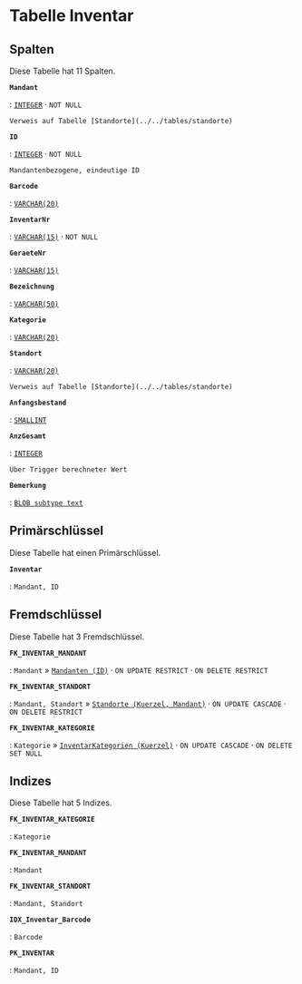 # Tabelle **Inventar**

## Spalten

Diese Tabelle hat 11 Spalten.

**`Mandant`**

:   [`INTEGER`](https://firebirdsql.org/file/documentation/html/en/refdocs/fblangref40/firebird-40-language-reference.html#fblangref40-datatypes-inttypes) · `NOT NULL`

    Verweis auf Tabelle [Standorte](../../tables/standorte)

**`ID`**

:   [`INTEGER`](https://firebirdsql.org/file/documentation/html/en/refdocs/fblangref40/firebird-40-language-reference.html#fblangref40-datatypes-inttypes) · `NOT NULL`

    Mandantenbezogene, eindeutige ID

**`Barcode`**

:   [`VARCHAR(20)`](https://firebirdsql.org/file/documentation/html/en/refdocs/fblangref40/firebird-40-language-reference.html#fblangref40-datatypes-chartypes)

**`InventarNr`**

:   [`VARCHAR(15)`](https://firebirdsql.org/file/documentation/html/en/refdocs/fblangref40/firebird-40-language-reference.html#fblangref40-datatypes-chartypes) · `NOT NULL`

**`GeraeteNr`**

:   [`VARCHAR(15)`](https://firebirdsql.org/file/documentation/html/en/refdocs/fblangref40/firebird-40-language-reference.html#fblangref40-datatypes-chartypes)

**`Bezeichnung`**

:   [`VARCHAR(50)`](https://firebirdsql.org/file/documentation/html/en/refdocs/fblangref40/firebird-40-language-reference.html#fblangref40-datatypes-chartypes)

**`Kategorie`**

:   [`VARCHAR(20)`](https://firebirdsql.org/file/documentation/html/en/refdocs/fblangref40/firebird-40-language-reference.html#fblangref40-datatypes-chartypes)

**`Standort`**

:   [`VARCHAR(20)`](https://firebirdsql.org/file/documentation/html/en/refdocs/fblangref40/firebird-40-language-reference.html#fblangref40-datatypes-chartypes)

    Verweis auf Tabelle [Standorte](../../tables/standorte)

**`Anfangsbestand`**

:   [`SMALLINT`](https://firebirdsql.org/file/documentation/html/en/refdocs/fblangref40/firebird-40-language-reference.html#fblangref40-datatypes-inttypes)

**`AnzGesamt`**

:   [`INTEGER`](https://firebirdsql.org/file/documentation/html/en/refdocs/fblangref40/firebird-40-language-reference.html#fblangref40-datatypes-inttypes)

    Über Trigger berechneter Wert

**`Bemerkung`**

:   [`BLOB subtype text`](https://firebirdsql.org/file/documentation/html/en/refdocs/fblangref40/firebird-40-language-reference.html#fblangref40-datatypes-bnrytypes)

## Primärschlüssel

Diese Tabelle hat einen Primärschlüssel.

**`Inventar`**

:   `Mandant, ID`

## Fremdschlüssel

Diese Tabelle hat 3 Fremdschlüssel.

**`FK_INVENTAR_MANDANT`**

:   `Mandant` » [`Mandanten (ID)`](../../tables/mandanten) · `ON UPDATE RESTRICT` · `ON DELETE RESTRICT`

**`FK_INVENTAR_STANDORT`**

:   `Mandant, Standort` » [`Standorte (Kuerzel, Mandant)`](../../tables/standorte) · `ON UPDATE CASCADE` · `ON DELETE RESTRICT`

**`FK_INVENTAR_KATEGORIE`**

:   `Kategorie` » [`InventarKategorien (Kuerzel)`](../../tables/inventarkategorien) · `ON UPDATE CASCADE` · `ON DELETE SET NULL`

## Indizes

Diese Tabelle hat 5 Indizes.

**`FK_INVENTAR_KATEGORIE`**

:   `Kategorie`

**`FK_INVENTAR_MANDANT`**

:   `Mandant`

**`FK_INVENTAR_STANDORT`**

:   `Mandant, Standort`

**`IDX_Inventar_Barcode`**

:   `Barcode`

**`PK_INVENTAR`**

:   `Mandant, ID`
